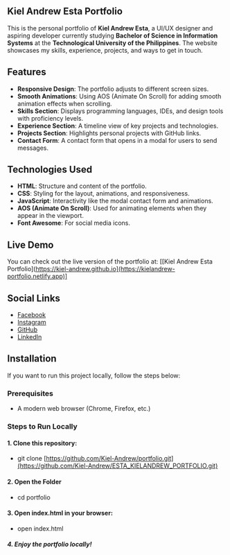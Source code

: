 ## Kiel Andrew Esta Portfolio

This is the personal portfolio of **Kiel Andrew Esta**, a UI/UX designer and aspiring developer currently studying **Bachelor of Science in Information Systems** at the **Technological University of the Philippines**. The website showcases my skills, experience, projects, and ways to get in touch.

## Features

- **Responsive Design**: The portfolio adjusts to different screen sizes.
- **Smooth Animations**: Using AOS (Animate On Scroll) for adding smooth animation effects when scrolling.
- **Skills Section**: Displays programming languages, IDEs, and design tools with proficiency levels.
- **Experience Section**: A timeline view of key projects and technologies.
- **Projects Section**: Highlights personal projects with GitHub links.
- **Contact Form**: A contact form that opens in a modal for users to send messages.

## Technologies Used

- **HTML**: Structure and content of the portfolio.
- **CSS**: Styling for the layout, animations, and responsiveness.
- **JavaScript**: Interactivity like the modal contact form and animations.
- **AOS (Animate On Scroll)**: Used for animating elements when they appear in the viewport.
- **Font Awesome**: For social media icons.

## Live Demo

You can check out the live version of the portfolio at: [[Kiel Andrew Esta Portfolio](https://kiel-andrew.github.io](https://kielandrew-portfolio.netlify.app)]

## Social Links

- [Facebook](https://www.facebook.com/KielAndrewEsta)
- [Instagram](https://www.instagram.com/_kiyell/)
- [GitHub](https://github.com/Kiel-Andrew)
- [LinkedIn](https://www.linkedin.com/in/kiel-andrew-esta-323b0432b/)

## Installation

If you want to run this project locally, follow the steps below:

### Prerequisites

- A modern web browser (Chrome, Firefox, etc.)

### Steps to Run Locally

#### 1. Clone this repository:
- git clone [https://github.com/Kiel-Andrew/portfolio.git](https://github.com/Kiel-Andrew/ESTA_KIELANDREW_PORTFOLIO.git)
#### 2. Open the Folder
- cd portfolio
#### 3. Open index.html in your browser:
- open index.html
##### 4. Enjoy the portfolio locally!
